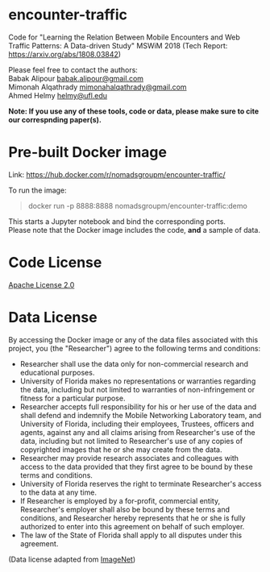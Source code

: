 # encounter-traffic
Code for "Learning the Relation Between Mobile Encounters and Web Traffic Patterns: A Data-driven Study" MSWiM 2018 (Tech Report: https://arxiv.org/abs/1808.03842)

Please feel free to contact the authors:  
Babak Alipour <babak.alipour@gmail.com>  
Mimonah Alqathrady <mimonahalqathrady@gmail.com>  
Ahmed Helmy <helmy@ufl.edu>  

**Note: If you use any of these tools, code or data, please make sure to cite our correspnding paper(s).**

# Pre-built Docker image
Link: https://hub.docker.com/r/nomadsgroupm/encounter-traffic/  

To run the image:
>docker run -p 8888:8888 nomadsgroupm/encounter-traffic:demo

This starts a Jupyter notebook and bind the corresponding ports.  
Please note that the Docker image includes the code, __and__ a sample of data.

# Code License
[Apache License 2.0](https://spdx.org/licenses/Apache-2.0.html)

# Data License
By accessing the Docker image or any of the data files associated with this project, you (the "Researcher") agree to the following terms and conditions:  
  * Researcher shall use the data only for non-commercial research and educational purposes.  
  * University of Florida makes no representations or warranties regarding the data, including but not limited to warranties of non-infringement or fitness for a particular purpose.  
  * Researcher accepts full responsibility for his or her use of the data and shall defend and indemnify the Mobile Networking Laboratory team, and University of Florida, including their employees, Trustees, officers and agents, against any and all claims arising from Researcher's use of the data, including but not limited to Researcher's use of any copies of copyrighted images that he or she may create from the data.  
  * Researcher may provide research associates and colleagues with access to the data provided that they first agree to be bound by these terms and conditions.  
  * University of Florida reserves the right to terminate Researcher's access to the data at any time.
  * If Researcher is employed by a for-profit, commercial entity, Researcher's employer shall also be bound by these terms and conditions, and Researcher hereby represents that he or she is fully authorized to enter into this agreement on behalf of such employer.  
  * The law of the State of Florida shall apply to all disputes under this agreement.  

(Data license adapted from [ImageNet](http://image-net.org/download-faq))  
